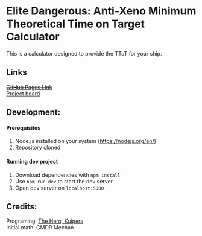 # Elite Dangerous: Anti-Xeno Minimum Theoretical Time on Target Calculator
This is a calculator designed to provide the TToT for your ship.

## Links
[~~GitHub Pages Link~~]() \
[Project board](https://github.com/Th3-Hero/AX-MTToT-Calculator/projects/1)

## Development:
#### Prerequisites
1. Node.js installed on your system (https://nodejs.org/en/)
2. Repository cloned

#### Running dev project
1. Download dependencies with `npm install`
2. Use `npm run dev` to start the dev server
3. Open dev server on `localhost:5000`

## Credits:
Programing: [The Hero, Kuipers](https://bit.ly/3wzBDgD) \
Initial math: CMDR Mechan

